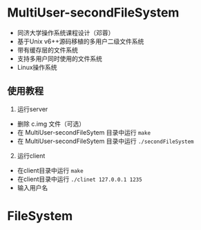 # MultiUser-secondFileSystem
- 同济大学操作系统课程设计（邓蓉）
- 基于Unix v6++源码移植的多用户二级文件系统
- 带有缓存层的文件系统
- 支持多用户同时使用的文件系统
- Linux操作系统
## 使用教程
1. 运行server
- 删除 c.img 文件（可选）
- 在 MultiUser-secondFileSytem 目录中运行 `make`
- 在 MultiUser-secondFileSytem 目录中运行 `./secondFileSystem`
2. 运行client
- 在client目录中运行 `make`
- 在client目录中运行 `./clinet 127.0.0.1 1235`
- 输入用户名
# FileSystem

